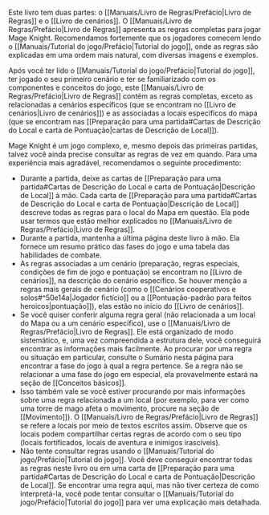 Este livro tem duas partes: o [[Manuais/Livro de Regras/Prefácio|Livro de Regras]] e o [[Livro de cenários]]. O [[Manuais/Livro de Regras/Prefácio|Livro de Regras]] apresenta as regras completas para jogar Mage Knight. Recomendamos fortemente que os jogadores comecem lendo o [[Manuais/Tutorial do jogo/Prefácio|Tutorial do jogo]], onde as regras são explicadas em uma ordem mais natural, com diversas imagens e exemplos.

Após você ter lido o [[Manuais/Tutorial do jogo/Prefácio|Tutorial do jogo]], ter jogado o seu primeiro cenário e ter se familiarizado com os componentes e conceitos do jogo, este [[Manuais/Livro de Regras/Prefácio|Livro de Regras]] contém as regras completas, exceto as relacionadas a cenários específicos (que se encontram no [[Livro de cenários|Livro de cenários]]) e as associadas a locais específicos do mapa (que se encontram nas [[Preparação para uma partida#Cartas de Descrição do Local e carta de Pontuação|cartas de Descrição de Local]]).

Mage Knight é um jogo complexo, e, mesmo depois das primeiras partidas, talvez você ainda precise consultar as regras de vez em quando. Para uma experiência mais agradável, recomendamos o seguinte procedimento:
- Durante a partida, deixe as cartas de [[Preparação para uma partida#Cartas de Descrição do Local e carta de Pontuação|Descrição de Local]] à mão. Cada carta de [[Preparação para uma partida#Cartas de Descrição do Local e carta de Pontuação|Descrição de Local]] descreve todas as regras para o local do Mapa em questão. Ela pode usar termos que estão melhor explicados no [[Manuais/Livro de Regras/Prefácio|Livro de Regras]].
- Durante a partida, mantenha a última página deste livro à mão. Ela fornece um resumo prático das fases do jogo e uma tabela das habilidades de combate.
- As regras associadas a um cenário (preparação, regras especiais, condições de fim de jogo e pontuação) se encontram no [[Livro de cenários]], na descrição do cenário específico. Se houver menção a regras mais gerais de cenário (como o [[Cenários cooperativos e solos#^50e14a|Jogador fictício]] ou a [[Pontuação-padrão para feitos heroicos|pontuação]]), elas estão no início do [[Livro de cenários]].
- Se você quiser conferir alguma regra geral (não relacionada a um local do Mapa ou a um cenário específico), use o [[Manuais/Livro de Regras/Prefácio|Livro de Regras]]. Ele está organizado de modo sistemático, e, uma vez compreendida a estrutura dele, você conseguirá encontrar as informações mais facilmente. Ao procurar por uma regra ou situação em particular, consulte o Sumário nesta página para encontrar a fase do jogo à qual a regra pertence. Se a regra não se relacionar a uma fase do jogo em especial, ela provavelmente estará na seção de [[Conceitos básicos]].
- Isso também vale se você estiver procurando por mais informações sobre uma regra relacionada a um local (por exemplo, para ver como uma torre de mago afeta o movimento, procure na seção de [[Movimento]]). O [[Manuais/Livro de Regras/Prefácio|Livro de Regras]] se refere a locais por meio de textos escritos assim. Observe que os locais podem compartilhar certas regras de acordo com o seu tipo (locais fortificados, locais de aventura e inimigos irascíveis).
- Não tente consultar regras usando o [[Manuais/Tutorial do jogo/Prefácio|Tutorial do jogo]]. Você deve conseguir encontrar todas as regras neste livro ou em uma carta de [[Preparação para uma partida#Cartas de Descrição do Local e carta de Pontuação|Descrição de Local]]. Se encontrar uma regra aqui, mas não tiver certeza de como interpretá-la, você pode tentar consultar o [[Manuais/Tutorial do jogo/Prefácio|Tutorial do jogo]] para ver uma explicação mais detalhada.